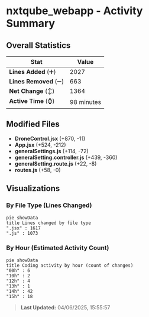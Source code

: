 # nxtqube_webapp - Activity Summary 

## Overall Statistics

| Stat                   | Value                                                             |
| ---------------------- | ----------------------------------------------------------------- |
| **Lines Added** (➕)   | 2027                                          |
| **Lines Removed** (➖) | 663                                        |
| **Net Change** (↕)    | 1364                |
| **Active Time** (⌚)   | 98 minutes |


## Modified Files
- **DroneControl.jsx** (+870, -11)
- **App.jsx** (+524, -212)
- **generalSettings.js** (+114, -72)
- **generalSetting.controller.js** (+439, -360)
- **generalSetting.route.js** (+22, -8)
- **routes.js** (+58, -0)

## Visualizations

### By File Type (Lines Changed)

```mermaid
pie showData
title Lines changed by file type
".jsx" : 1617
".js" : 1073
```

### By Hour (Estimated Activity Count)

```mermaid
pie showData
title Coding activity by hour (count of changes)
"00h" : 6
"10h" : 2
"12h" : 4
"13h" : 1
"14h" : 42
"15h" : 18
```


> **Last Updated:** 04/06/2025, 15:55:57